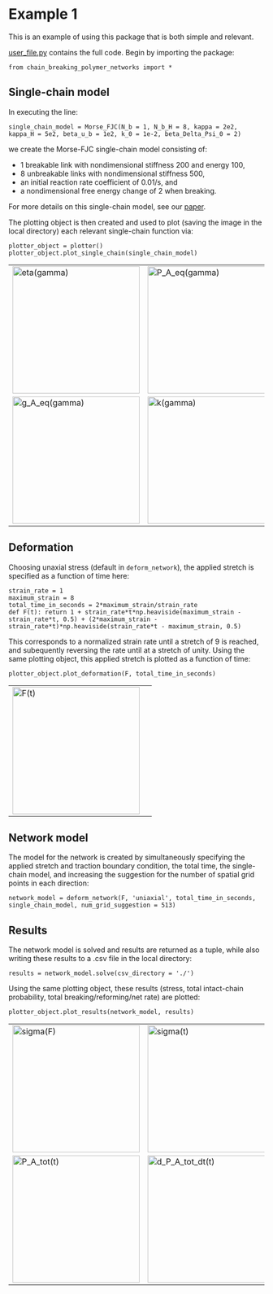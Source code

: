 # Example 1

This is an example of using this package that is both simple and relevant.

[user_file.py](user_file.py) contains the full code. Begin by importing the package:

	from chain_breaking_polymer_networks import *
	
## Single-chain model

In executing the line:

	single_chain_model = Morse_FJC(N_b = 1, N_b_H = 8, kappa = 2e2, kappa_H = 5e2, beta_u_b = 1e2, k_0 = 1e-2, beta_Delta_Psi_0 = 2)

we create the Morse-FJC single-chain model consisting of:

* 1 breakable link with nondimensional stiffness 200 and energy 100, 
* 8 unbreakable links with nondimensional stiffness 500,
* an initial reaction rate coefficient of 0.01/s, and
* a nondimensional free energy change of 2 when breaking.

For more details on this single-chain model, see our [paper](https://arxiv.org/abs/2104.08866). 

The plotting object is then created and used to plot (saving the image in the local directory) each relevant single-chain function via:

	plotter_object = plotter()
	plotter_object.plot_single_chain(single_chain_model)
	
<table>
	<tr>
		<td> 
			<img src="https://github.com/mbuche/chain_breaking_polymer_networks/blob/main/examples/example_1/eta.png" alt="eta(gamma)" style="width: 250px;"/>
		</td>
		<td> 
			<img src="https://github.com/mbuche/chain_breaking_polymer_networks/blob/main/examples/example_1/P_A_eq.png" alt="P_A_eq(gamma)" style="width: 250px;"/>
		</td>
	</tr>
	<tr>
		<td> 
			<img src="https://github.com/mbuche/chain_breaking_polymer_networks/blob/main/examples/example_1/g_A_eq.png" alt="g_A_eq(gamma)" style="width: 250px;"/>
		</td>
		<td> 
			<img src="https://github.com/mbuche/chain_breaking_polymer_networks/blob/main/examples/example_1/k.png" alt="k(gamma)" style="width: 250px;"/>
		</td>
	</tr>
</table>
	
## Deformation

Choosing unaxial stress (default in `deform_network`), the applied stretch is specified as a function of time here:

	strain_rate = 1
	maximum_strain = 8
	total_time_in_seconds = 2*maximum_strain/strain_rate
	def F(t): return 1 + strain_rate*t*np.heaviside(maximum_strain - strain_rate*t, 0.5) + (2*maximum_strain - strain_rate*t)*np.heaviside(strain_rate*t - maximum_strain, 0.5)
	
This corresponds to a normalized strain rate until a stretch of 9 is reached, and subequently reversing the rate until at a stretch of unity.
Using the same plotting object, this applied stretch is plotted as a function of time:

	plotter_object.plot_deformation(F, total_time_in_seconds)
	
<table>
	<tr>
		<td> 
			<img src="https://github.com/mbuche/chain_breaking_polymer_networks/blob/main/examples/example_1/F(t).png" alt="F(t)" style="width: 250px;"/>
		</td>
		<td></td>
	</tr>
</table>
	
## Network model

The model for the network is created by simultaneously specifying the applied stretch and traction boundary condition, the total time, the single-chain model, and increasing the suggestion for the number of spatial grid points in each direction:

	network_model = deform_network(F, 'uniaxial', total_time_in_seconds, single_chain_model, num_grid_suggestion = 513)
	
## Results

The network model is solved and results are returned as a tuple, while also writing these results to a .csv file in the local directory:
	
	results = network_model.solve(csv_directory = './')

Using the same plotting object, these results (stress, total intact-chain probability, total breaking/reforming/net rate) are plotted:

	plotter_object.plot_results(network_model, results)
	
<table>
	<tr>
		<td> 
			<img src="https://github.com/mbuche/chain_breaking_polymer_networks/blob/main/examples/example_1/sigma(F).png" alt="sigma(F)" style="width: 250px;"/>
		</td>
		<td> 
			<img src="https://github.com/mbuche/chain_breaking_polymer_networks/blob/main/examples/example_1/sigma(t).png" alt="sigma(t)" style="width: 250px;"/>
		</td>
	</tr>
	<tr>
		<td> 
			<img src="https://github.com/mbuche/chain_breaking_polymer_networks/blob/main/examples/example_1/P_A_tot(t).png" alt="P_A_tot(t)" style="width: 250px;"/>
		</td>
		<td> 
			<img src="https://github.com/mbuche/chain_breaking_polymer_networks/blob/main/examples/example_1/d_P_A_tot_dt(t).png" alt="d_P_A_tot_dt(t)" style="width: 250px;"/>
		</td>
	</tr>
</table>
